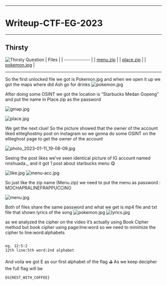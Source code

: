 ---------------------------------------------------------------------------
# Writeup-CTF-EG-2023
---------------------------------------------------------------------------

## Thirsty
![Thirsty Question](https://github.com/anwar3107/Writeup-CTF-EG-2023/blob/main/thirsty/ques.png)
| Files         |
| ------------- |
| [menu.zip](https://github.com/anwar3107/Writeup-CTF-EG-2023/blob/main/thirsty/Menu.zip)      |
| [place.zip](https://github.com/anwar3107/Writeup-CTF-EG-2023/blob/main/thirsty/Place.zip)      |
| [pokemon.jpg](https://github.com/anwar3107/Writeup-CTF-EG-2023/blob/main/thirsty/pokemon.png)      |

---------------------------------------------------------------------------

So the first unlocked file we got is Pokemon.jpg and when we open it up we got the maps where did Ash go for drinks
![pokemon.jpg](https://github.com/anwar3107/Writeup-CTF-EG-2023/blob/main/thirsty/pokemon.jpg)      

After doing some OSINT we got the location is “Starbucks Medan Gopeng” and put the name in Place.zip as the password

![gmap.jpg](https://github.com/anwar3107/Writeup-CTF-EG-2023/blob/main/thirsty/gmap.png)

![place.jpg](https://github.com/anwar3107/Writeup-CTF-EG-2023/blob/main/thirsty/place.png)  

We get the next clue! So the picture showed that the owner of the account liked eliteghostmy post on instagram so we gonna do some OSINT on the eliteghost page to get the owner of the account

![photo_2023-01-11_19-08-09.jpg](https://github.com/anwar3107/Writeup-CTF-EG-2023/blob/main/thirsty/photo_2023-01-11_19-08-09.jpg)

Seeing the post likes we’ve seen identical picture of IG account named nnshuada._ and it got 1 post about starbucks menu 😋

![like.jpg](https://github.com/anwar3107/Writeup-CTF-EG-2023/blob/main/thirsty/like.png)
![menu-acc.jpg](https://github.com/anwar3107/Writeup-CTF-EG-2023/blob/main/thirsty/menu-acc.png)

So just like the zip name (Menu.zip) we need to put the menu as password : MOCHAPRALINEFRAPPUCCINO

![menu.jpg](https://github.com/anwar3107/Writeup-CTF-EG-2023/blob/main/thirsty/menu.png)

Both of files share the same password and what we get is mp4 file and txt file that shown lyrics of the song
![pokemon.jpg](https://github.com/anwar3107/Writeup-CTF-EG-2023/blob/main/thirsty/pokemon.png)
![lyrics.jpg](https://github.com/anwar3107/Writeup-CTF-EG-2023/blob/main/thirsty/lyrics.png)

as we analyzed the cipher on the video it’s actually using Book Cipher method but book cipher using page:line:word so we need to minimize the cipher to line:word:alphabets

```

eg. 12:5:2
12th line:5th word:2nd alphabet

```
And voila we got E as our first alphabet of the flag ⛳
As we keep decipher the full flag will be
```
EG{REST_WITH_COFFEE}
```

